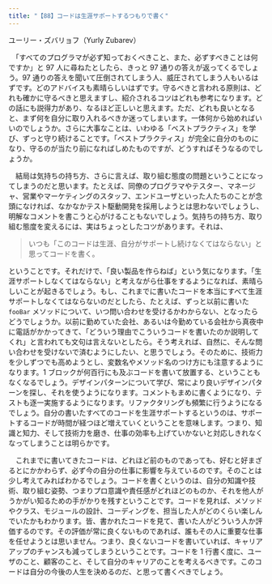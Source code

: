 ```yaml
---
title: "【88】コードは生涯サポートするつもりで書く"
---
```



ユーリー・ズバリョフ（Yurly Zubarev）


　「すべてのプログラマが必ず知っておくべきこと、また、必ずすべきことは何ですか」と 97 人に尋ねたとしたら、きっと 97 通りの答えが返ってくるでしょう。97 通りの答えを聞いて圧倒されてしまう人、威圧されてしまう人もいるはずです。どのアドバイスも素晴らしいはずです。守るべきと言われる原則は、どれも確かに守るべきと思えますし、紹介されるコツはどれも参考になります。どの話にも説得力があり、なるほど正しいと思えます。ただ、どれも良いとなると、まず何を自分に取り入れるべきか迷ってしまいます。一体何から始めればいいのでしょうか。さらに大事なことは、いわゆる「ベストプラクティス」を学び、ずっと守り続けることです。「ベストプラクティス」が完全に自分のものになり、守るのが当たり前になればしめたものですが、どうすればそうなるのでしょうか。

　結局は気持ちの持ち方、さらに言えば、取り組む態度の問題ということになってしまうのだと思います。たとえば、同僚のプログラマやテスター、マネージャ、営業やマーケティングのスタッフ、エンドユーザといった人たちのことが念頭になければ、なかなかテスト駆動開発を採用しようとは思わないでしょうし、明解なコメントを書こうと心がけることもないでしょう。気持ちの持ち方、取り組む態度を変えるには、実はちょっとしたコツがあります。それは、

> いつも「このコードは生涯、自分がサポートし続けなくてはならない」と思ってコードを書く。

ということです。それだけで、「良い製品を作らねば」という気になります。「生涯サポートしなくてはならない」と考えながら仕事をするようになれば、素晴らしいことが起きるでしょう。もし、これまでに書いたコードを本当にすべて生涯サポートしなくてはならないのだとしたら、たとえば、ずっと以前に書いた `fooBar` メソッドについて、いつ問い合わせを受けるかわからない、となったらどうでしょうか。以前に勤めていた会社、あるいは今勤めている会社から真夜中に電話がかかってきて、「どういう理由でこういうコードを書いたのか説明してくれ」と言われても文句は言えないとしたら。そう考えれば、自然に、そんな問い合わせを受けないで済むようにしたい、と思うでしょう。そのために、技術力を少しずつでも高めようとし、変数名やメソッド名のつけ方にも注意するようになります。1 ブロックが何百行にも及ぶコードを書いて放置する、ということもなくなるでしょう。デザインパターンについて学び、常により良いデザインパターンを探し、それを使うようになります。コメントもまめに書くようになり、テストも逐一実施するようになります。リファクタリングも頻繁に行うようになるでしょう。自分の書いたすべてのコードを生涯サポートするというのは、サポートするコードが時間が経つほど増えていくということを意味します。つまり、知識と知力、そして技術力を磨き、仕事の効率も上げていかないと対応しきれなくなってしまうことは明らかです。

　これまでに書いてきたコードは、どれほど前のものであっても、好むと好まざるとにかかわらず、必ず今の自分の仕事に影響を与えているのです。そのことは少し考えてみればわかるでしょう。コードを書くというのは、自分の知識や技術、取り組む姿勢、つまりプロ意識や責任感がどれほどのものか、それを他人がうかがい知るための手がかりを残すということです。コードを見れば、メソッドやクラス、モジュールの設計、コーディングを、担当した人がどのくらい楽しんでいたかもわかります。皆、書かれたコードを見て、書いた人がどういう人か評価するのです。その評価が常に良くないものであれば、誰もその人に重要な仕事を任せようとは思いません。つまり、良くないコードを書いていれば、キャリアアップのチャンスも減ってしまうということです。コードを 1 行書く度に、ユーザのこと、顧客のこと、そして自分のキャリアのことを考えるべきです。このコードは自分の今後の人生を決めるのだ、と思って書くべきでしょう。

